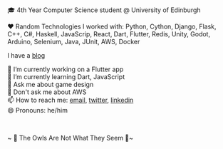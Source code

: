 
🎓 4th Year Computer Science student @ University of Edinburgh

❤️ Random Technologies I worked with: Python, Cython, Django, Flask, C++, C#, Haskell, JavaScrip, React, Dart, Flutter, Redis, Unity, Godot, Arduino, Selenium, Java, JUnit, AWS, Docker 

I have a [blog][4]

🔭 I’m currently working on a Flutter app  
🌱 I’m currently learning Dart, JavaScript  
💬 Ask me about game design  
🚫 Don't ask me about AWS  
📫 How to reach me: [email][1], [twitter][3], [linkedin][2]  
😄 Pronouns: he/him  

  
<br>


~ 🦉 The Owls Are Not What They Seem 🦉~

[1]: <mailto:rgudav@gmail.com> "email"
[2]: <https://www.linkedin.com/in/rokas-gudavi%C4%8Dius-28250ab6/> "linkedin"
[3]: <https://twitter.com/roxerg1/> "twitter"
[4]: <https://roxerg.github.io/blog> "blog"
